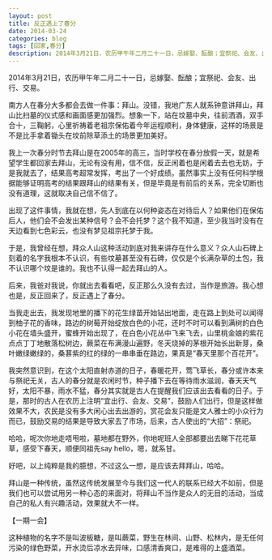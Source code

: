 ```yaml
---
layout: post
title: 反正遇上了春分
date: 2014-03-24
categories: blog
tags: [回家,春分]
description: 2014年3月21日，农历甲午年二月二十一日，忌嫁娶、酝酿；宜祭祀、会友、出行、交易。
---
```


2014年3月21日，农历甲午年二月二十一日，忌嫁娶、酝酿；宜祭祀、会友、出行、交易。

南方人在春分大多都会去做一件事：拜山。没错，我地广东人就系钟意讲拜山，拜山比扫墓的仪式感和画面感更加强烈。想象一下，站在坟墓中央，往前洒酒，双手合十，三鞠躬，心里祈祷着老祖宗保佑着今年运程顺利，身体健康，这样的场景是不是比手拿着锄头在坟前除草添土的场景更加美好。

我上一次春分时节去拜山是在2005年的高三，当时学校在春分放假一天，就是希望学生都回家去拜山，无论有没有用，信不信，反正闲着也是闲着去去也无妨，于是我就去了，结果高考超常发挥，考出了一个好成绩。虽然事实上没有任何科学根据能够证明高考的结果跟拜山的结果有关，但是毕竟是有前后的关系，完全切断也没有道理，这就取决自己信不信了。 

出现了这件事情，我就在想，先人到底在以何种姿态在对待后人？如果他们在保佑后人，他们会不会发出某种信号？会不会托梦？这个我不知道，至少我当时没有在天边看到七色彩云，也没有梦见祖宗托梦于我。

于是，我曾经在想，拜众人山这种活动到底对我来讲存在什么意义？众人山石碑上刻着的名字我根本不认识，有些坟墓甚至没有石碑，仅仅是个长满杂草的土包，我不认识哪个坟是谁的。我也不认得一起去拜山的人。

后来，我爸对我说，你就出去看看吧，反正那么久没有去过，当作是旅游。我心想也是，反正回来了，反正遇上了春分。

当我走出去，我发现地里的播下的花生绿苗开始钻出地面，走在路上到处可以闻得到柚子花的香味，路边的树莓开始绽放白色的小花，还时不时可以看到满树的白色小花在墙头盛开，蜜蜂开始出现了，在白色小花丛中飞来飞去，山里桃金娘的紫花点点丁丁地散落松树边，蕨菜在布满漫山遍野，冬天烧掉的茅根开始长出新芽，桑叶嫩绿嫩绿的，桑葚紫的红的绿的一串串垂在路边，果真是“春天里那个百花开”。

我突然意识到，在这个太阳直射赤道的日子，春暖花开，莺飞草长，春分或许本来与祭祀无关，古人的春分就是农闲时节，种子播下去在等待雨水滋润，春天天气好，太阳不暴，雨水不猛，春分其实就是古人在提醒我们应该出去看看的日子。于是，那时的古人在农历上注明“宜出行、会友、交易”，鼓励人们出行，但是这样做效果不大，农民是没有多大闲心出去出游的，赏花会友只能是文人雅士的小众行为而已，鼓励交易的结果是导致大家去了市场，后来，古人使出的“大招”：祭祀。

哈哈，呢次你地走唔甩啦，墓地都在野外，你地呢班人全部都要出去睇下花花草草，感受下春天，顺便同祖先say hello，嗯，就系甘。

好吧，以上纯粹是我的臆想，不过这么一想，是应该去拜拜山，哈哈。

拜山是一种传统，虽然这传统发展至今与我们这一代人的联系已经大不如前，但是我们也可以尝试用另一种心态的来面对，将拜山不当作是众人的无目的活动，当成自己的私人有兴趣活动，效果就大不一样。

【一期一会】
 
这种植物的名字不是叫波板糖，是叫蕨菜，野生在林间、山野、松林内，是无任何污染的绿色野菜，开水烫后凉水去异味，口感清香爽口，是难得的上盛酒菜。





